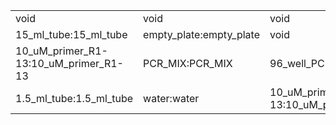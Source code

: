 ||||
|----|----|----|
|void|void|void|
|15_ml_tube:15_ml_tube|empty_plate:empty_plate|void|
|10_uM_primer_R1-13:10_uM_primer_R1-13|PCR_MIX:PCR_MIX|96_well_PCR_plate:96_well_PCR_plate|
|1.5_ml_tube:1.5_ml_tube|water:water|10_uM_primer_F1-13:10_uM_primer_F1-13|
